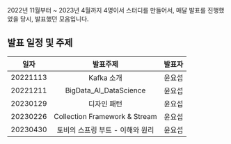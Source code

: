 2022년 11월부터 ~ 2023년 4월까지 4명이서 스터디를 만들어서, 매달 발표를 진행했었을 당시, 발표했던 모음입니다.

## 발표 일정 및 주제

|일자|발표주제|발표자|
|:--:|:--:|:--:|
|20221113|Kafka 소개|윤요섭|
|20221211|BigData_AI_DataScience|윤요섭|
|20230129|디자인 패턴|윤요섭|
|20230226|Collection Framework & Stream|윤요섭|
|20230430|토비의 스프링 부트 - 이해와 원리|윤요섭|